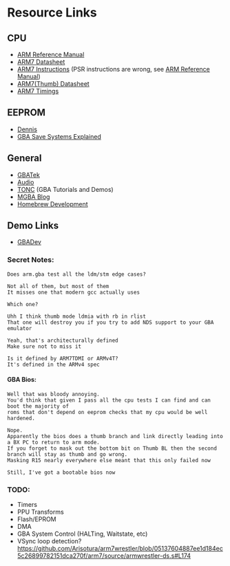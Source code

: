 # Resource Links

## CPU
* [ARM Reference Manual](arm.pdf)
* [ARM7 Datasheet](ARM7TDMI_Recent.pdf)
* [ARM7 Instructions](arm-instructionset.pdf) (PSR instructions are wrong, see [ARM Reference Manual](arm.pdf))
* [ARM7(Thumb) Datasheet](ARM7TDMI_Datasheet.pdf)
* [ARM7 Timings](ARM7TDMI_Instruction_Timings.pdf)

## EEPROM
* [Dennis](https://densinh.github.io/DenSinH/emulation/2021/02/01/gba-eeprom.html)
* [GBA Save Systems Explained](https://dillonbeliveau.com/2020/06/05/GBA-FLASH.html)

## General
* [GBATek](https://problemkaputt.de/gbatek.htm)
* [Audio](http://belogic.com/gba/)
* [TONC](https://www.coranac.com/projects/tonc/) (GBA Tutorials and Demos)
* [MGBA Blog](https://mgba.io/2015/06/27/cycle-counting-prefetch/)
* [Homebrew Development](https://patater.com/gbaguy/gbaasm.htm)

## Demo Links
* [GBADev](https://www.gbadev.org/demos.php?showinfo=527)

### Secret Notes:

```
Does arm.gba test all the ldm/stm edge cases?

Not all of them, but most of them
It misses one that modern gcc actually uses

Which one?

Uhh I think thumb mode ldmia with rb in rlist
That one will destroy you if you try to add NDS support to your GBA emulator

Yeah, that's architecturally defined
Make sure not to miss it

Is it defined by ARM7TDMI or ARMv4T?
It's defined in the ARMv4 spec
```
#### GBA Bios:
```
Well that was bloody annoying. 
You'd think that given I pass all the cpu tests I can find and can boot the majority of 
roms that don't depend on eeprom checks that my cpu would be well hardened.

Nope. 
Apparently the bios does a thumb branch and link directly leading into a BX PC to return to arm mode. 
If you forget to mask out the bottom bit on Thumb BL then the second branch will stay as thumb and go wrong. 
Masking R15 nearly everywhere else meant that this only failed now

Still, I've got a bootable bios now
```

### TODO:

* Timers
* PPU Transforms
* Flash/EPROM
* DMA
* GBA System Control (HALTing, Waitstate, etc)
* VSync loop detection? https://github.com/Arisotura/arm7wrestler/blob/05137604887ee1d184ec5c26899782151dca270f/arm7/source/armwrestler-ds.s#L174